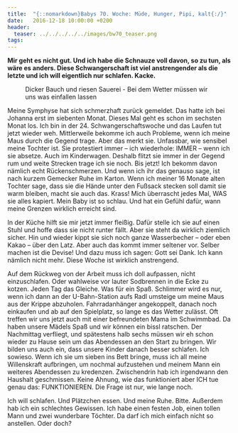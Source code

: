 ```yaml
---
title:  "{::nomarkdown}Babys 70. Woche: Müde, Hunger, Pipi, kalt{:/}"
date:   2016-12-18 10:00:00 +0200
header:
  teaser: ../../../../../images/bw70_teaser.png
tags:
---
```

**Mir geht es nicht gut. Und ich habe die Schnauze voll davon, so zu tun, als wäre es anders. Diese Schwangerschaft ist viel anstrengender als die letzte und ich will eigentlich nur schlafen. Kacke.**

<figure>
  <img src="../../../../../images/bw70.jpg" alt="">
  <figcaption>Dicker Bauch und riesen Sauerei - Bei dem Wetter müssen wir uns was einfallen lassen</figcaption>
</figure>

Meine Symphyse hat sich schmerzhaft zurück gemeldet. Das hatte ich bei Johanna erst im siebenten Monat. Dieses Mal geht es schon im sechsten Monat los. Ich bin in der 24. Schwangerschaftswoche und das Laufen tut jetzt wieder weh. Mittlerweile bekomme ich auch Probleme, wenn ich meine Maus durch die Gegend trage. Aber das merkt sie. Unfassbar, wie sensibel meine Tochter ist. Sie protestiert immer – ich wiederhole: IMMER – wenn ich sie absetze. Auch im Kinderwagen. Deshalb flitzt sie immer in der Gegend rum und weite Strecken trage ich sie noch. Bis jetzt! Ich bekomm davon nämlich echt Rückenschmerzen. Und wenn ich ihr das genauso sage, ist nach kurzem Gemecker Ruhe im Karton. Wenn ich meiner 16 Monate alten Tochter sage, dass sie die Hände unter den Fußsack stecken soll damit sie warm bleiben, macht sie auch das. Krass! Mich überrascht jedes Mal, WAS sie alles kapiert. Mein Baby ist so schlau. Und hat ein Gefühl dafür, wann meine Grenzen wirklich erreicht sind.

In der Küche hilft sie mir jetzt immer fleißig. Dafür stelle ich sie auf einen Stuhl und hoffe dass sie nicht runter fällt. Aber sie steht da wirklich ziemlich sicher. Hin und wieder kippt sie sich noch ganze Wasserbecher – oder eben Kakao – über den Latz. Aber auch das kommt immer seltener vor. Selber machen ist die Devise! Und dazu muss ich sagen: Gott sei Dank. Ich kann nämlich nicht mehr. Diese Woche ist wirklich anstrengend. 

Auf dem Rückweg von der Arbeit muss ich doll aufpassen, nicht einzuschlafen. Oder wahlweise vor lauter Sodbrennen in die Ecke zu kotzen. Jeden Tag das Gleiche. Was für ein Spaß. Schlimmer wird es nur, wenn ich dann an der U-Bahn-Station aufs Radl umsteige um meine Maus aus der Krippe abzuholen. Fahrradanhänger angekoppelt, danach noch einkaufen und ab auf den Spielplatz, so lange es das Wetter zulässt. Oft treffen wir uns jetzt auch mit einer befreundeten Mama im Schwimmbad. Da haben unsere Mädels Spaß und wir können ein bissl ratschen. Der Nachmittag verfliegt, und spätestens halb sechs müssen wir eh schon wieder zu Hause sein um das Abendessen an den Start zu bringen. Wir bilden uns auch ein, dass unsere Kinder danach besser schlafen. Ich sowieso. Wenn ich sie um sieben ins Bett bringe, muss ich all meine Willenskraft aufbringen, um nochmal aufzustehen und meinem Mann ein weiteres Abendessen zu kredenzen. Zwischendrin hab ich irgendwann den Haushalt geschmissen. Keine Ahnung, wie das funktioniert aber ICH tue genau das: FUNKTIONIEREN. Die Frage ist nur, wie lange noch. 

Ich will schlafen. Und Plätzchen essen. Und meine Ruhe. Bitte. Außerdem hab ich ein schlechtes Gewissen. Ich habe einen festen Job, einen tollen Mann und zwei wunderbare Töchter. Da darf ich mich einfach nicht so anstellen. Oder doch?